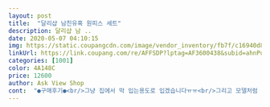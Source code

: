 ```yaml
---
layout: post 
title:  "달리샵 남친유혹 원피스 세트" 
description: 달리샵 남 ..
date: 2020-05-07 04:10:15 
img: https://static.coupangcdn.com/image/vendor_inventory/fb7f/c16940d8bd67e90f498eca9d2d7938800f80daf100dfe8fdd8284f4d9c30.jpg 
linkUrl: https://link.coupang.com/re/AFFSDP?lptag=AF3600438&subid=ahnPublicAsk&pageKey=1343148031&itemId=2370482466&vendorItemId=70366548371&traceid=V0-113-3bc4daff5d14b9b4 
categories: [1001] 
color: 4A148C 
price: 12600 
author: Ask View Shop 
cont:  "●구매후기●<br/>그냥 집에서 막 입는용도로 입겠습니다ㅠㅠ<br/>그리고 모델처럼 밑부분이 퍼짐있는 디자인이 아닙니다.<br/>.<br/><br/>막 하늘하늘한 천이 아니네요.<br/>.<br/><br/>블랙 그레이 한세트씩 샀는데 무겁지않고 여유있어 굿!<br/>쇼핑몰이용하면서 생각했던 천이 온적이 거의없는데!<br/>이건 대성공입니다<br/>일자원피스에 가까워요ㅠ<br/>제가 생각했던 재질이 아니네요.<br/>.<br/>화학섬유가 많이 섞인것같은 느낌.<br/>.<br/><br/>제가봤을땐 이것일자라인이고 안퍼지고별로란 평은 넘이뻐서 자기만입고이쁘고싶어서 쓰신듯<br/>" 
---
```

